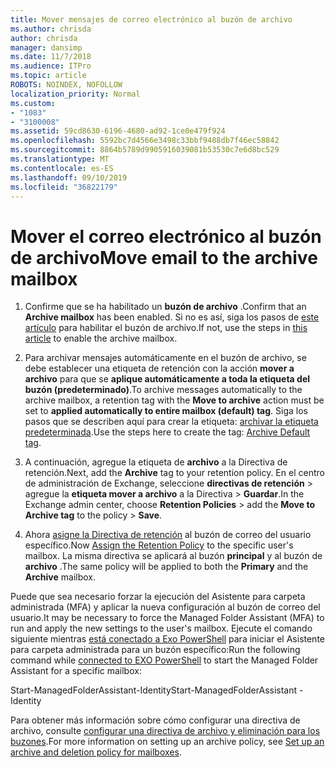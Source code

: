 ```yaml
---
title: Mover mensajes de correo electrónico al buzón de archivo
ms.author: chrisda
author: chrisda
manager: dansimp
ms.date: 11/7/2018
ms.audience: ITPro
ms.topic: article
ROBOTS: NOINDEX, NOFOLLOW
localization_priority: Normal
ms.custom:
- "1083"
- "3100008"
ms.assetid: 59cd8630-6196-4680-ad92-1ce0e479f924
ms.openlocfilehash: 5592bc7d4566e3498c33bbf9488db7f46ec58842
ms.sourcegitcommit: 8864b5789d9905916039081b53530c7e6d8bc529
ms.translationtype: MT
ms.contentlocale: es-ES
ms.lasthandoff: 09/10/2019
ms.locfileid: "36822179"
---
```

# <a name="move-email-to-the-archive-mailbox"></a><span data-ttu-id="d2db7-102">Mover el correo electrónico al buzón de archivo</span><span class="sxs-lookup"><span data-stu-id="d2db7-102">Move email to the archive mailbox</span></span>

1. <span data-ttu-id="d2db7-103">Confirme que se ha habilitado un **buzón de archivo** .</span><span class="sxs-lookup"><span data-stu-id="d2db7-103">Confirm that an **Archive mailbox** has been enabled.</span></span> <span data-ttu-id="d2db7-104">Si no es así, siga los pasos de [este artículo](https://docs.microsoft.com/office365/securitycompliance/enable-archive-mailboxes) para habilitar el buzón de archivo.</span><span class="sxs-lookup"><span data-stu-id="d2db7-104">If not, use the steps in [this article](https://docs.microsoft.com/office365/securitycompliance/enable-archive-mailboxes) to enable the archive mailbox.</span></span>

2. <span data-ttu-id="d2db7-105">Para archivar mensajes automáticamente en el buzón de archivo, se debe establecer una etiqueta de retención con la acción **mover a archivo** para que se **aplique automáticamente a toda la etiqueta del buzón (predeterminado)**.</span><span class="sxs-lookup"><span data-stu-id="d2db7-105">To archive messages automatically to the archive mailbox, a retention tag with the **Move to archive** action must be set to **applied automatically to entire mailbox (default) tag**.</span></span> <span data-ttu-id="d2db7-106">Siga los pasos que se describen aquí para crear la etiqueta: [archivar la etiqueta predeterminada](https://docs.microsoft.com/office365/securitycompliance/set-up-an-archive-and-deletion-policy-for-mailboxes#create-a-custom-archive-default-policy-tag).</span><span class="sxs-lookup"><span data-stu-id="d2db7-106">Use the steps here to create the tag: [Archive Default tag](https://docs.microsoft.com/office365/securitycompliance/set-up-an-archive-and-deletion-policy-for-mailboxes#create-a-custom-archive-default-policy-tag).</span></span>

3. <span data-ttu-id="d2db7-107">A continuación, agregue la etiqueta de **archivo** a la Directiva de retención.</span><span class="sxs-lookup"><span data-stu-id="d2db7-107">Next, add the **Archive** tag to your retention policy.</span></span> <span data-ttu-id="d2db7-108">En el centro de administración de Exchange, seleccione **directivas de retención** > agregue la **etiqueta mover a archivo** a la Directiva > **Guardar**.</span><span class="sxs-lookup"><span data-stu-id="d2db7-108">In the Exchange admin center, choose **Retention Policies** > add the **Move to Archive tag** to the policy > **Save**.</span></span>

4. <span data-ttu-id="d2db7-109">Ahora [asigne la Directiva de retención](https://docs.microsoft.com/exchange/security-and-compliance/messaging-records-management/apply-retention-policy) al buzón de correo del usuario específico.</span><span class="sxs-lookup"><span data-stu-id="d2db7-109">Now [Assign the Retention Policy](https://docs.microsoft.com/exchange/security-and-compliance/messaging-records-management/apply-retention-policy) to the specific user's mailbox.</span></span> <span data-ttu-id="d2db7-110">La misma directiva se aplicará al buzón **principal** y al buzón de **archivo** .</span><span class="sxs-lookup"><span data-stu-id="d2db7-110">The same policy will be applied to both the **Primary** and the **Archive** mailbox.</span></span>

<span data-ttu-id="d2db7-111">Puede que sea necesario forzar la ejecución del Asistente para carpeta administrada (MFA) y aplicar la nueva configuración al buzón de correo del usuario.</span><span class="sxs-lookup"><span data-stu-id="d2db7-111">It may be necessary to force the Managed Folder Assistant (MFA) to run and apply the new settings to the user's mailbox.</span></span> <span data-ttu-id="d2db7-112">Ejecute el comando siguiente mientras [está conectado a Exo PowerShell](https://docs.microsoft.com/powershell/exchange/exchange-online/connect-to-exchange-online-powershell/connect-to-exchange-online-powershell?view=exchange-ps) para iniciar el Asistente para carpeta administrada para un buzón específico:</span><span class="sxs-lookup"><span data-stu-id="d2db7-112">Run the following command while [connected to EXO PowerShell](https://docs.microsoft.com/powershell/exchange/exchange-online/connect-to-exchange-online-powershell/connect-to-exchange-online-powershell?view=exchange-ps) to start the Managed Folder Assistant for a specific mailbox:</span></span>
  
<span data-ttu-id="d2db7-113">Start-ManagedFolderAssistant-Identity<name of the mailbox></span><span class="sxs-lookup"><span data-stu-id="d2db7-113">Start-ManagedFolderAssistant -Identity <name of the mailbox></span></span>

<span data-ttu-id="d2db7-114">Para obtener más información sobre cómo configurar una directiva de archivo, consulte [configurar una directiva de archivo y eliminación para los buzones](https://docs.microsoft.com/office365/securitycompliance/set-up-an-archive-and-deletion-policy-for-mailboxes#step-1-enable-archive-mailboxes-for-users).</span><span class="sxs-lookup"><span data-stu-id="d2db7-114">For more information on setting up an archive policy, see [Set up an archive and deletion policy for mailboxes](https://docs.microsoft.com/office365/securitycompliance/set-up-an-archive-and-deletion-policy-for-mailboxes#step-1-enable-archive-mailboxes-for-users).</span></span>
  